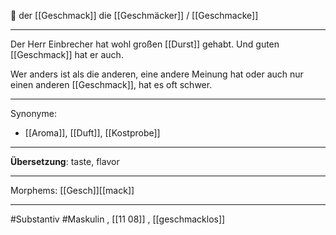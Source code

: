 🔵 der [[Geschmack]]
die [[Geschmäcker]] / [[Geschmacke]]


---
Der Herr Einbrecher hat wohl großen [[Durst]] gehabt. Und guten [[Geschmack]] hat er auch. 

Wer anders ist als die anderen, eine andere Meinung hat oder auch nur einen anderen [[Geschmack]], hat es oft schwer.

---
Synonyme:
- [[Aroma]], [[Duft]], [[Kostprobe]]

---
**Übersetzung**: taste, flavor

---

Morphems:
[[Gesch]][[mack]]

---
#Substantiv #Maskulin , [[11 08]]
, [[geschmacklos]]